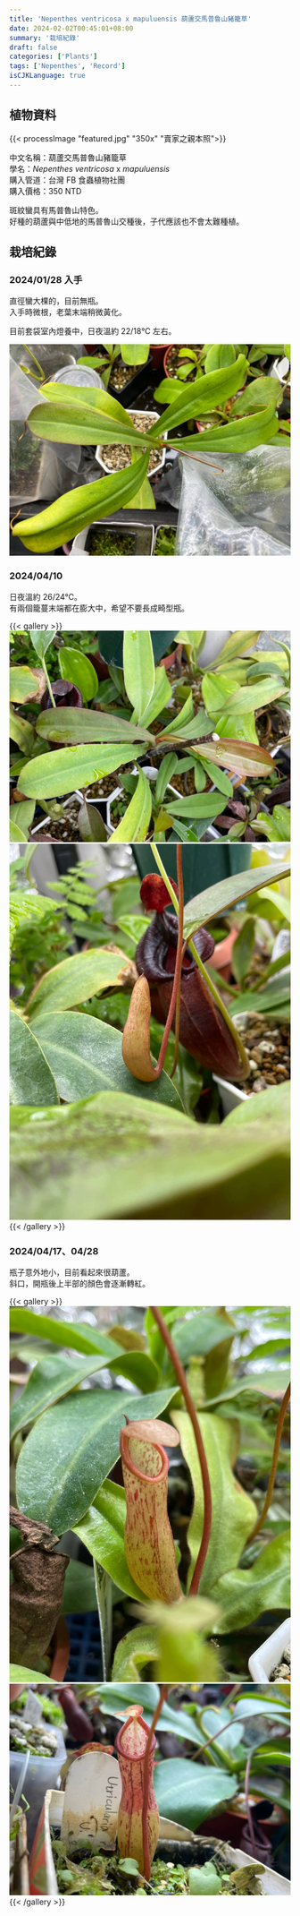 ```yaml
---
title: 'Nepenthes ventricosa x mapuluensis 葫蘆交馬普魯山豬籠草'
date: 2024-02-02T00:45:01+08:00
summary: '栽培紀錄'
draft: false
categories: ['Plants']
tags: ['Nepenthes', 'Record']
isCJKLanguage: true
---
```


## 植物資料

{{< processImage "featured.jpg" "350x" "賣家之親本照">}}

中文名稱：葫蘆交馬普魯山豬籠草  
學名：*Nepenthes ventricosa* x *mapuluensis*  
購入管道：台灣 FB 食蟲植物社團  
購入價格：350 NTD  

斑紋蠻具有馬普魯山特色。  
好種的葫蘆與中低地的馬普魯山交種後，子代應該也不會太難種植。  

## 栽培紀錄

### 2024/01/28 入手

直徑蠻大棵的，目前無瓶。  
入手時微根，老葉末端稍微黃化。  

目前套袋室內燈養中，日夜溫約 22/18℃ 左右。  

![2024-01-28](./images/2024-01-28.jpg)

### 2024/04/10

日夜溫約 26/24℃。  
有兩個籠蔓末端都在膨大中，希望不要長成畸型瓶。  

{{< gallery >}}
  <img src="./images/2024-04-10(1).jpg" class="grid-w55">
  <img src="./images/2024-04-10(2).jpg" class="grid-w45">
{{< /gallery >}}

### 2024/04/17、04/28

瓶子意外地小，目前看起來很葫蘆。  
斜口，開瓶後上半部的顏色會逐漸轉紅。  

{{< gallery >}}
  <img src="./images/2024-04-17.jpg" class="grid-w45">
  <img src="./images/2024-04-28.jpg" class="grid-w55">
{{< /gallery >}}
